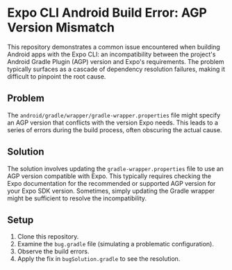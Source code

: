 # Expo CLI Android Build Error: AGP Version Mismatch

This repository demonstrates a common issue encountered when building Android apps with the Expo CLI: an incompatibility between the project's Android Gradle Plugin (AGP) version and Expo's requirements.  The problem typically surfaces as a cascade of dependency resolution failures, making it difficult to pinpoint the root cause.

## Problem
The `android/gradle/wrapper/gradle-wrapper.properties` file might specify an AGP version that conflicts with the version Expo needs. This leads to a series of errors during the build process, often obscuring the actual cause.

## Solution
The solution involves updating the `gradle-wrapper.properties` file to use an AGP version compatible with Expo.  This typically requires checking the Expo documentation for the recommended or supported AGP version for your Expo SDK version.  Sometimes, simply updating the Gradle wrapper might be sufficient to resolve the incompatibility.

## Setup
1. Clone this repository.
2. Examine the `bug.gradle` file (simulating a problematic configuration).
3. Observe the build errors.
4. Apply the fix in `bugSolution.gradle` to see the resolution.